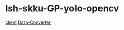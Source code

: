 # lsh-skku-GP-yolo-opencv

[client](https://github.com/SangHoo-c/lsh-skku-GP-client)
[Data-Converter](https://github.com/theAIGuysCode/OIDv4_ToolKit)
